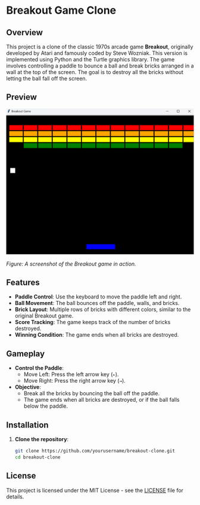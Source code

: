 # Breakout Game Clone

## Overview

This project is a clone of the classic 1970s arcade game **Breakout**, originally developed by Atari and famously coded by Steve Wozniak. This version is implemented using Python and the Turtle graphics library. The game involves controlling a paddle to bounce a ball and break bricks arranged in a wall at the top of the screen. The goal is to destroy all the bricks without letting the ball fall off the screen.

## Preview

<img src=img_preview/breakout_game.png>

*Figure: A screenshot of the Breakout game in action.*

## Features

- **Paddle Control**: Use the keyboard to move the paddle left and right.
- **Ball Movement**: The ball bounces off the paddle, walls, and bricks.
- **Brick Layout**: Multiple rows of bricks with different colors, similar to the original Breakout game.
- **Score Tracking**: The game keeps track of the number of bricks destroyed.
- **Winning Condition**: The game ends when all bricks are destroyed.

## Gameplay

- **Control the Paddle**: 
  - Move Left: Press the left arrow key (`←`).
  - Move Right: Press the right arrow key (`→`).
- **Objective**: 
  - Break all the bricks by bouncing the ball off the paddle.
  - The game ends when all bricks are destroyed, or if the ball falls below the paddle.

## Installation

1. **Clone the repository**:
   ```bash
   git clone https://github.com/yourusername/breakout-clone.git
   cd breakout-clone

## License
This project is licensed under the MIT License - see the [LICENSE](LICENSE) file for details.
